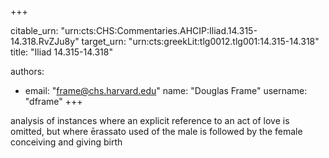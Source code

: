 +++


citable_urn: "urn:cts:CHS:Commentaries.AHCIP:Iliad.14.315-14.318.RvZJu8y"
target_urn: "urn:cts:greekLit:tlg0012.tlg001:14.315-14.318"
title: "Iliad 14.315-14.318"

authors:
- email: "frame@chs.harvard.edu"
  name: "Douglas Frame"
  username: "dframe"
+++

<p>analysis of instances where an explicit reference to an act of love is omitted, but where ērassato used of the male is followed by the female conceiving and giving birth</p>